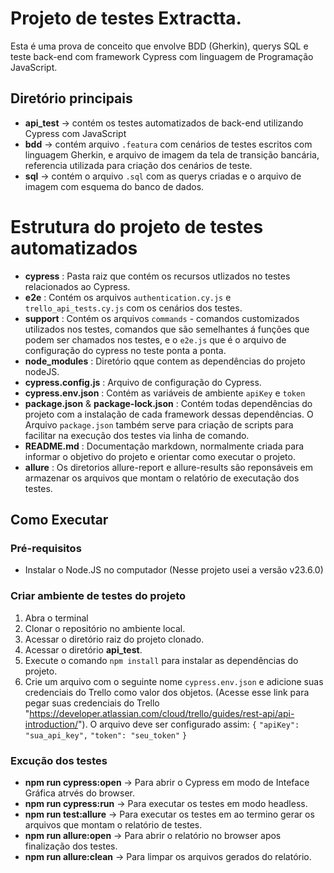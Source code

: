 # Projeto de testes Extractta.
Esta é uma prova de conceito que envolve BDD (Gherkin), querys SQL e teste back-end com framework Cypress com linguagem de Programação JavaScript.

## Diretório principais 
- **api_test** -> contém os testes automatizados de back-end utilizando Cypress com JavaScript
- **bdd** -> contém arquivo `.featura` com cenários de testes escritos com linguagem Gherkin, e arquivo de imagem da tela de transição bancária, referencia utilizada para criação dos cenários de teste.
- **sql** -> contém o arquivo `.sql` com as querys criadas e o arquivo de imagem com esquema do banco de dados. 

# Estrutura do projeto de testes automatizados

- **cypress** : Pasta raiz que contém os recursos utlizados no testes relacionados ao Cypress.
- **e2e** : Contém os arquivos `authentication.cy.js` e `trello_api_tests.cy.js` com os cenários dos testes.
- **support** : Contém os arquivos `commands` - comandos customizados utilizados nos testes, comandos que são semelhantes á funções que podem ser chamados nos testes, e o `e2e.js` que é o arquivo de configuração do cypress no teste ponta a ponta.
- **node_modules** : Diretório qque contem as dependências do projeto nodeJS.
- **cypress.config.js** : Arquivo de configuração do Cypress.
- **cypress.env.json** : Contém as variáveis de ambiente `apiKey` e `token`
- **package.json** & **package-lock.json** : Contém todas dependências do projeto com a instalação de cada framework dessas dependências. O Arquivo `package.json` também serve para criação de scripts para facilitar na execução dos testes via linha de comando.
- **README.md** : Documentação markdown, normalmente criada para informar o objetivo do projeto e orientar como executar o projeto.
- **allure** : Os diretorios allure-report e allure-results são reponsáveis em armazenar os arquivos que montam o relatório de executação dos testes.

## Como Executar

### Pré-requisitos
 - Instalar o Node.JS no computador (Nesse projeto usei a versão v23.6.0)

 ### Criar ambiente de testes do projeto
  1. Abra o terminal
  2. Clonar o repositório no ambiente local.
  3. Acessar o diretório raiz do projeto clonado.
  4. Acessar o diretório **api_test**.
  5. Execute o comando `npm install` para instalar as dependências do projeto.
  6. Crie um arquivo com o seguinte nome `cypress.env.json` e adicione suas credenciais do Trello  como valor dos objetos. (Acesse esse link para pegar suas credenciais do Trello "https://developer.atlassian.com/cloud/trello/guides/rest-api/api-introduction/"). O arquivo deve ser configurado assim:
    `{`
        `"apiKey": "sua_api_key",`
        `"token": "seu_token"`
    `}`

### Excução dos testes
- **npm run cypress:open** -> Para abrir o Cypress em modo de Inteface Gráfica atrvés do browser.
- **npm run cypress:run** -> Para executar os testes em modo headless.
- **npm run test:allure** -> Para executar os testes em ao termino gerar os arquivos que montam o relatório de testes.
- **npm run allure:open** -> Para abrir o relatório no browser apos finalização dos testes.
- **npm run allure:clean** -> Para limpar os arquivos gerados do relatório.

